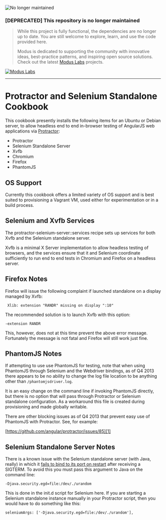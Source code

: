 ![No longer maintained](https://img.shields.io/badge/Maintenance-OFF-red.svg)
### [DEPRECATED] This repository is no longer maintained
> While this project is fully functional, the dependencies are no longer up to date. You are still welcome to explore, learn, and use the code provided here.
>
> Modus is dedicated to supporting the community with innovative ideas, best-practice patterns, and inspiring open source solutions. Check out the latest [Modus Labs](https://labs.moduscreate.com?utm_source=github&utm_medium=readme&utm_campaign=deprecated) projects.

[![Modus Labs](https://res.cloudinary.com/modus-labs/image/upload/h_80/v1531492623/labs/logo-black.png)](https://labs.moduscreate.com?utm_source=github&utm_medium=readme&utm_campaign=deprecated)

---

Protractor and Selenium Standalone Cookbook
===========================================

This cookbook presently installs the following items for an Ubuntu or Debian
server, to allow headless end to end in-browser testing of AngularJS web
applications via [Protractor][0]:

  * Protractor
  * Selenium Standalone Server
  * Xvfb
  * Chromium
  * Firefox
  * PhantomJS

OS Support
----------

Currently this cookbook offers a limited variety of OS support and is best
suited to provisioning a Vagrant VM, used either for experimentation or in a
build process.

Selenium and Xvfb Services
--------------------------

The protractor-selenium-server::services recipe sets up services for both Xvfb
and the Selenium standalone server.

Xvfb is a minimal X Server implementation to allow headless testing of browsers,
and the services ensure that it and Selenium coordinate sufficiently to run end
to end tests in Chromium and Firefox on a headless server.

Firefox Notes
-------------

Firefox will issue the following complaint if launched standalone on a display
managed by Xvfb:

```
 Xlib: extension "RANDR" missing on display ":10"
```

The recommended solution is to launch Xvfb with this option:

```
-extension RANDR
```

This, however, does not at this time prevent the above error message.
Fortunately the message is not fatal and Firefox will still work just fine.

PhantomJS Notes
---------------

If attempting to use use PhantomJS for testing, note that when using PhantomJS
through Selenium and the Webdriver bindings, as of Q4 2013 there appears to be
no ability to change the log file location to be anything other than
`/phantomjsdriver.log`.

It is an easy change on the command line if invoking PhantomJS directly, but
there is no option that will pass through Protractor or Selenium standalone
configuration. As a workaround this file is created during provisioning and made
globally writable.

There are other blocking issues as of Q4 2013 that prevent easy use of PhantomJS
with Protractor. See, for example:

[https://github.com/angular/protractor/issues/85][1]

Selenium Standalone Server Notes
--------------------------------

There is a known issue with the Selenium standalone server (with Java, really)
in which it [fails to bind to its port on restart][2] after receiving a SIGTERM.
To avoid this you must pass this argument to Java on the command line:

```
-Djava.security.egd=file:/dev/./urandom
```

This is done in the init.d script for Selenium here. If you are starting a
Selenium standalone instance manually in your Protractor script, then you would
have to do something like this:

```
seleniumArgs: ['-Djava.security.egd=file:/dev/./urandom'],
```

[0]: https://github.com/angular/protractor
[1]: https://github.com/angular/protractor/issues/85
[2]: http://stackoverflow.com/questions/14058111/selenium-server-doesnt-bind-to-socket-after-being-killed-with-sigterm
